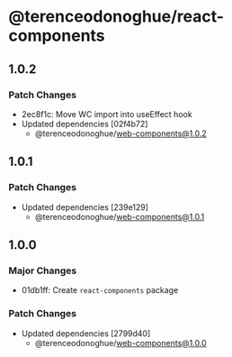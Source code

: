 # @terenceodonoghue/react-components

## 1.0.2

### Patch Changes

- 2ec8f1c: Move WC import into useEffect hook
- Updated dependencies [02f4b72]
  - @terenceodonoghue/web-components@1.0.2

## 1.0.1

### Patch Changes

- Updated dependencies [239e129]
  - @terenceodonoghue/web-components@1.0.1

## 1.0.0

### Major Changes

- 01db1ff: Create `react-components` package

### Patch Changes

- Updated dependencies [2799d40]
  - @terenceodonoghue/web-components@1.0.0
